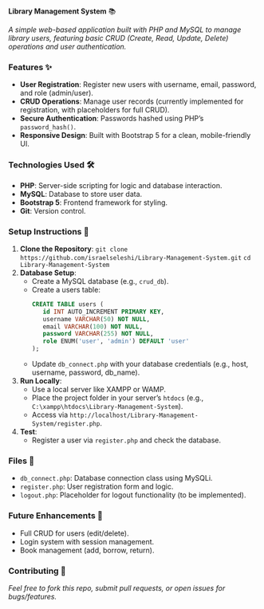 **Library Management System** 📚

*A simple web-based application built with PHP and MySQL to manage library users, featuring basic CRUD (Create, Read, Update, Delete) operations and user authentication.*

### Features ✨

- **User Registration**: Register new users with username, email, password, and role (admin/user).
- **CRUD Operations**: Manage user records (currently implemented for registration, with placeholders for full CRUD).
- **Secure Authentication**: Passwords hashed using PHP’s `password_hash()`.
- **Responsive Design**: Built with Bootstrap 5 for a clean, mobile-friendly UI.

### Technologies Used 🛠️

- **PHP**: Server-side scripting for logic and database interaction.
- **MySQL**: Database to store user data.
- **Bootstrap 5**: Frontend framework for styling.
- **Git**: Version control.

### Setup Instructions 📝

1. **Clone the Repository**: `git clone https://github.com/israelseleshi/Library-Management-System.git` `cd Library-Management-System`
2. **Database Setup**:
    - Create a MySQL database (e.g., `crud_db`).
    - Create a users table: 
      ```sql
      CREATE TABLE users (
         id INT AUTO_INCREMENT PRIMARY KEY,
         username VARCHAR(50) NOT NULL,
         email VARCHAR(100) NOT NULL,
         password VARCHAR(255) NOT NULL,
         role ENUM('user', 'admin') DEFAULT 'user'
      );
      ```
    - Update `db_connect.php` with your database credentials (e.g., host, username, password, db_name).
3. **Run Locally**:
    - Use a local server like XAMPP or WAMP.
    - Place the project folder in your server’s `htdocs` (e.g., `C:\xampp\htdocs\Library-Management-System`).
    - Access via `http://localhost/Library-Management-System/register.php`.
4. **Test**:
    - Register a user via `register.php` and check the database.

### Files 📂

- `db_connect.php`: Database connection class using MySQLi.
- `register.php`: User registration form and logic.
- `logout.php`: Placeholder for logout functionality (to be implemented).

### Future Enhancements 🚀

- Full CRUD for users (edit/delete).
- Login system with session management.
- Book management (add, borrow, return).

### Contributing 🤝

*Feel free to fork this repo, submit pull requests, or open issues for bugs/features.*
